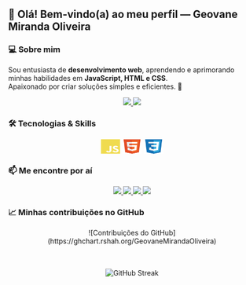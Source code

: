 ## 👋 Olá! Bem-vindo(a) ao meu perfil — Geovane Miranda Oliveira

### 💻 Sobre mim
Sou entusiasta de **desenvolvimento web**, aprendendo e aprimorando minhas habilidades em **JavaScript, HTML e CSS**.  
Apaixonado por criar soluções simples e eficientes. 🚀  

<div align="center">
  <!-- GitHub Stats -->
  <a href="https://github.com/GeovaneMirandaOliveira">
    <img height="180em" src="https://github-readme-stats.vercel.app/api?username=GeovaneMirandaOliveira&show_icons=true&theme=tokyonight&include_all_commits=true&count_private=true"/>
    <img height="180em" src="https://github-readme-stats.vercel.app/api/top-langs/?username=GeovaneMirandaOliveira&layout=compact&langs_count=6&theme=tokyonight"/>
  </a>
</div>

### 🛠️ Tecnologias & Skills
<div align="center">
  <img align="center" alt="JavaScript" height="30" width="40" src="https://raw.githubusercontent.com/devicons/devicon/master/icons/javascript/javascript-plain.svg">
  <img align="center" alt="HTML" height="30" width="40" src="https://raw.githubusercontent.com/devicons/devicon/master/icons/html5/html5-original.svg">
  <img align="center" alt="CSS" height="30" width="40" src="https://raw.githubusercontent.com/devicons/devicon/master/icons/css3/css3-original.svg">
</div>

### 📫 Me encontre por aí
<div align="center">
  <a href="https://www.instagram.com/geovane.oliveira212/" target="_blank">
    <img src="https://img.shields.io/badge/-Instagram-%23E4405F?style=for-the-badge&logo=instagram&logoColor=white">
  </a>
  <a href="https://discord.gg/Miranda212#7072" target="_blank">
    <img src="https://img.shields.io/badge/Discord-7289DA?style=for-the-badge&logo=discord&logoColor=white">
  </a> 
  <a href="mailto:geovane.oliveira212@gmail.com">
    <img src="https://img.shields.io/badge/-Gmail-%23333?style=for-the-badge&logo=gmail&logoColor=white">
  </a>
  <a href="https://www.linkedin.com/in/geovane-miranda-oliveira-b71b03192/" target="_blank">
    <img src="https://img.shields.io/badge/-LinkedIn-%230077B5?style=for-the-badge&logo=linkedin&logoColor=white">
  </a> 
</div>

### 📈 Minhas contribuições no GitHub
<div align="center">
  <!-- Contributions Calendar -->
  ![Contribuições do GitHub](https://ghchart.rshah.org/GeovaneMirandaOliveira)

  <!-- Streak Stats -->
  <br><br>
  ![GitHub Streak](https://github-readme-streak-stats.herokuapp.com/?user=GeovaneMirandaOliveira&theme=tokyonight)
</div>
